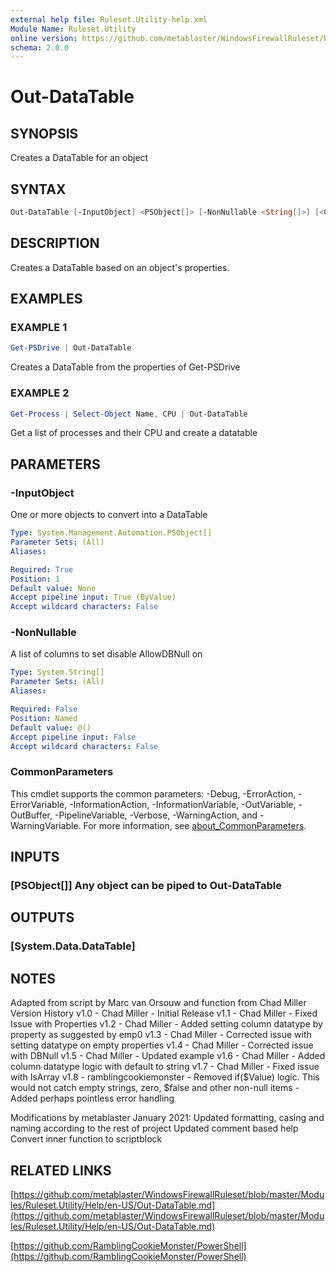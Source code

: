 ```yaml
---
external help file: Ruleset.Utility-help.xml
Module Name: Ruleset.Utility
online version: https://github.com/metablaster/WindowsFirewallRuleset/blob/master/Modules/Ruleset.Utility/Help/en-US/Out-DataTable.md
schema: 2.0.0
---
```


# Out-DataTable

## SYNOPSIS

Creates a DataTable for an object

## SYNTAX

```powershell
Out-DataTable [-InputObject] <PSObject[]> [-NonNullable <String[]>] [<CommonParameters>]
```

## DESCRIPTION

Creates a DataTable based on an object's properties.

## EXAMPLES

### EXAMPLE 1

```powershell
Get-PSDrive | Out-DataTable
```

Creates a DataTable from the properties of Get-PSDrive

### EXAMPLE 2

```powershell
Get-Process | Select-Object Name, CPU | Out-DataTable
```

Get a list of processes and their CPU and create a datatable

## PARAMETERS

### -InputObject

One or more objects to convert into a DataTable

```yaml
Type: System.Management.Automation.PSObject[]
Parameter Sets: (All)
Aliases:

Required: True
Position: 1
Default value: None
Accept pipeline input: True (ByValue)
Accept wildcard characters: False
```

### -NonNullable

A list of columns to set disable AllowDBNull on

```yaml
Type: System.String[]
Parameter Sets: (All)
Aliases:

Required: False
Position: Named
Default value: @()
Accept pipeline input: False
Accept wildcard characters: False
```

### CommonParameters

This cmdlet supports the common parameters: -Debug, -ErrorAction, -ErrorVariable, -InformationAction, -InformationVariable, -OutVariable, -OutBuffer, -PipelineVariable, -Verbose, -WarningAction, and -WarningVariable. For more information, see [about_CommonParameters](http://go.microsoft.com/fwlink/?LinkID=113216).

## INPUTS

### [PSObject[]] Any object can be piped to Out-DataTable

## OUTPUTS

### [System.Data.DataTable]

## NOTES

Adapted from script by Marc van Orsouw and function from Chad Miller
Version History
v1.0  - Chad Miller - Initial Release
v1.1  - Chad Miller - Fixed Issue with Properties
v1.2  - Chad Miller - Added setting column datatype by property as suggested by emp0
v1.3  - Chad Miller - Corrected issue with setting datatype on empty properties
v1.4  - Chad Miller - Corrected issue with DBNull
v1.5  - Chad Miller - Updated example
v1.6  - Chad Miller - Added column datatype logic with default to string
v1.7  - Chad Miller - Fixed issue with IsArray
v1.8  - ramblingcookiemonster - Removed if($Value) logic. 
This would not catch empty strings, zero, $false and other non-null items
							  - Added perhaps pointless error handling

Modifications by metablaster January 2021:
Updated formatting, casing and naming according to the rest of project
Updated comment based help
Convert inner function to scriptblock

## RELATED LINKS

[https://github.com/metablaster/WindowsFirewallRuleset/blob/master/Modules/Ruleset.Utility/Help/en-US/Out-DataTable.md](https://github.com/metablaster/WindowsFirewallRuleset/blob/master/Modules/Ruleset.Utility/Help/en-US/Out-DataTable.md)

[https://github.com/RamblingCookieMonster/PowerShell](https://github.com/RamblingCookieMonster/PowerShell)

